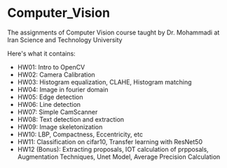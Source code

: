 # Computer_Vision
The assignments of Computer Vision course taught by Dr. Mohammadi at Iran Science and Technology University

Here's what it contains:
* HW01: Intro to OpenCV
* HW02: Camera Calibration
* HW03: Histogram equalization, CLAHE, Histogram matching
* HW04: Image in fourier domain
* HW05: Edge detection
* HW06: Line detection
* HW07: Simple CamScanner
* HW08: Text detection and extraction
* HW09: Image skeletonization
* HW10: LBP, Compactness, Eccentricity, etc
* HW11: Classification on cifar10, Transfer learning with ResNet50
* HW12 (Bonus): Extracting proposals, IOT calculation of prpposals, Augmentation Techniques, Unet Model, Average Precision Calculation
